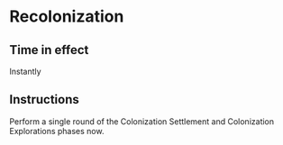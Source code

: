 
# Recolonization

## Time in effect

Instantly

## Instructions

Perform a single round of the Colonization Settlement and Colonization Explorations phases now.


